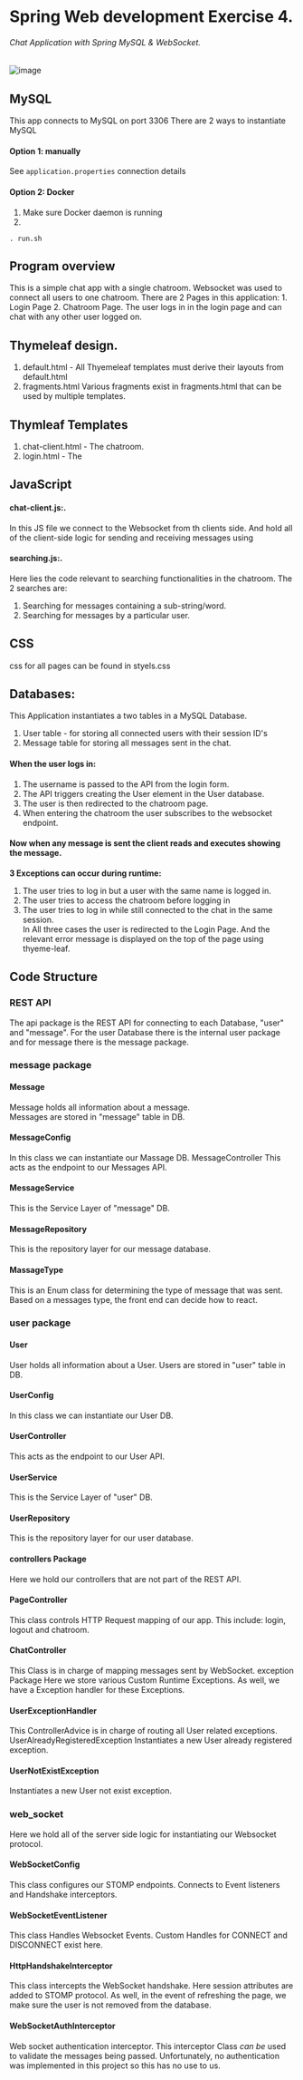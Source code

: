  # Spring Web development Exercise 4.
 ###### Chat Application with Spring MySQL & WebSocket.
![image](https://user-images.githubusercontent.com/57197982/164945446-04d4c243-e761-411a-8922-af3ca73ebd69.png)

## MySQL 
This app connects to MySQL on port 3306 
There are 2 ways to instantiate MySQL
#### Option 1: manually
See `application.properties` connection details 
#### Option 2: Docker
1. Make sure Docker daemon is running 
2. 
```cd mysql_docker
. run.sh
```

## Program overview
This is a simple chat app with a single chatroom.
Websocket was used to connect all users to one chatroom.
There are 2 Pages in this application: 1. Login Page 2. Chatroom Page.
The user logs in in the login page and can chat with any other user logged on.




## Thymeleaf design.
1. default.html - All Thyemeleaf templates must derive their layouts from default.html
2. fragments.html Various fragments exist in fragments.html that can be used by multiple templates.

## Thymleaf Templates
1. chat-client.html - The chatroom.
2. login.html - The

## JavaScript
#### chat-client.js:.
In this JS file we connect to the Websocket from th clients side.
And hold all of the client-side logic for sending and receiving messages using

#### searching.js:.
Here lies the code relevant to searching functionalities in the chatroom.
The 2 searches are:
1. Searching for messages containing a sub-string/word.
2. Searching for messages by a particular user.
			    
## CSS
css for all pages can be found in styels.css

##  Databases:
This Application instantiates a two tables in a MySQL Database.
1. User table - for storing all connected users with their session ID's
2. Message  table for storing all messages sent in the chat.
####  When the user logs in:
1. The username is passed to the API from the login form.
2. The API triggers creating the User element in the User database.
3. The user is then redirected to the chatroom page.
4. When entering the chatroom the user subscribes to the websocket endpoint.
#### Now when any message is sent the client reads and executes showing the message.
**3 Exceptions can occur during runtime:**
 1. The user tries to log in but a user with the same name is logged in.
 2. The user tries to access the chatroom before logging in
 3. The user tries to log in while still connected to the chat in the same session.  
 In All three cases the user is redirected to the Login Page.
 And the relevant error message is displayed on the top of the page using thyeme-leaf.

## Code Structure
### REST API
The api package is the REST API for connecting to each Database, "user" and "message".
For the user Database there is the internal user package
and for message there is the message package.

### message package
#### Message 
Message holds all information about a message.    
Messages are stored in "message" table in DB.
#### MessageConfig
In this class we can instantiate our Massage DB.
MessageController
This acts as the endpoint to our Messages API.
#### MessageService
This is the Service Layer of "message" DB.
#### MessageRepository
This is the repository layer for our message database.
#### MassageType
This is an Enum class for determining the type of message that was sent.
Based on a messages type, the front end can decide how to react.
### user package
#### User
User holds all information about a User.
Users are stored in "user" table in DB.
#### UserConfig
In this class we can instantiate our User DB.
#### UserController
This acts as the endpoint to our User API.
#### UserService
This is the Service Layer of "user" DB.
#### UserRepository
This is the repository layer for our user database.
#### controllers Package
Here we hold our controllers that are not part of the REST API.

####  PageController
This class controls HTTP Request mapping of our app.
This include: login, logout and chatroom.
####  ChatController
This Class is in charge of mapping messages sent by WebSocket.
exception Package
Here we store various Custom Runtime Exceptions.
As well, we have a Exception handler for these Exceptions.


####  UserExceptionHandler
This ControllerAdvice is in charge of routing all User related exceptions.
UserAlreadyRegisteredException
Instantiates a new User already registered exception.
####  UserNotExistException
Instantiates a new User not exist exception.
### web_socket
Here we hold all of the server side logic for instantiating our Websocket protocol.
####  WebSocketConfig
This class configures our STOMP endpoints.
Connects to Event listeners and Handshake interceptors.
####  WebSocketEventListener
This class Handles Websocket Events.
Custom Handles for CONNECT and DISCONNECT exist here.
####  HttpHandshakeInterceptor
This class intercepts the WebSocket handshake.
Here session attributes are added to STOMP protocol.
As well, in the event of refreshing the page, we make sure the user is not removed from the database.
####  WebSocketAuthInterceptor
Web socket authentication interceptor.
This interceptor Class *can be* used to validate the messages being passed.
Unfortunately, no authentication was implemented in this project so this has no use to us.
